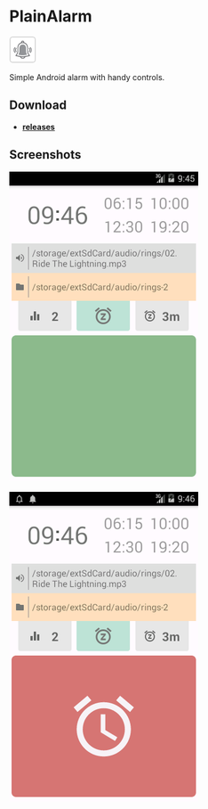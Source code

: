 
# PlainAlarm

![Icon](_img/icon2.png)

Simple Android alarm with handy controls.

## Download

- [**releases**](https://github.com/mortalis13/PlainAlarm-Android/releases)

## Screenshots

![Image_1](_img/plainalarm-1.png)<br><br>
![Image_2](_img/plainalarm-2.png)<br>
